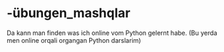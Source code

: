 # -übungen_mashqlar
Da kann man finden was ich online vom Python gelernt habe. (Bu yerda men online orqali organgan Python darslarim)
